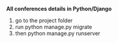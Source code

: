 **All conferences details in Python/Django**

1. go to the project folder
2. run python manage.py migrate 
3. then python manage.py runserver
